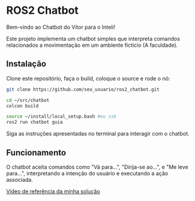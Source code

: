# ROS2 Chatbot

Bem-vindo ao Chatbot do Vitor para o Inteli!

Este projeto implementa um chatbot simples que interpreta comandos relacionados a movimentação em um ambiente fictício (A faculdade).

## Instalação

Clone este repositório, faça o build, coloque o source e rode o nó:

```bash
git clone https://github.com/seu_usuario/ros2_chatbot.git

cd ~/src/chatbot
colcon build

source ~/install/local_setup.bash #ou zsh
ros2 run chatbot guia
```

Siga as instruções apresentadas no terminal para interagir com o chatbot.

## Funcionamento
O chatbot aceita comandos como "Vá para...", "Dirija-se ao...", e "Me leve para...", interpretando a intenção do usuário e executando a ação associada.

[Vídeo de referência da minha solução](https://youtu.be/iFKid0hrY1g)
